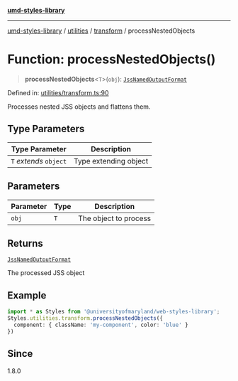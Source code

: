 [**umd-styles-library**](../../../../README.md)

***

[umd-styles-library](../../../../modules.md) / [utilities](../../../README.md) / [transform](../README.md) / processNestedObjects

# Function: processNestedObjects()

> **processNestedObjects**\<`T`\>(`obj`): [`JssNamedOutputFormat`](../interfaces/JssNamedOutputFormat.md)

Defined in: [utilities/transform.ts:90](https://github.com/UMD-Digital/design-system/blob/2d95010ba8e3e1595ebab66599330577b600c5fb/packages/styles/source/utilities/transform.ts#L90)

Processes nested JSS objects and flattens them.

## Type Parameters

| Type Parameter | Description |
| ------ | ------ |
| `T` *extends* `object` | Type extending object |

## Parameters

| Parameter | Type | Description |
| ------ | ------ | ------ |
| `obj` | `T` | The object to process |

## Returns

[`JssNamedOutputFormat`](../interfaces/JssNamedOutputFormat.md)

The processed JSS object

## Example

```typescript
import * as Styles from '@universityofmaryland/web-styles-library';
Styles.utilities.transform.processNestedObjects({
  component: { className: 'my-component', color: 'blue' }
})
```

## Since

1.8.0
